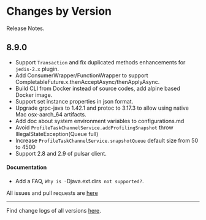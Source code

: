 Changes by Version
==================
Release Notes.

8.9.0
------------------

* Support `Transaction` and fix duplicated methods enhancements for `jedis-2.x` plugin.
* Add ConsumerWrapper/FunctionWrapper to support CompletableFuture.x.thenAcceptAsync/thenApplyAsync.
* Build CLI from Docker instead of source codes, add alpine based Docker image.
* Support set instance properties in json format.
* Upgrade grpc-java to 1.42.1 and protoc to 3.17.3 to allow using native Mac osx-aarch_64 artifacts.
* Add doc about system environment variables to configurations.md
* Avoid `ProfileTaskChannelService.addProfilingSnapshot` throw IllegalStateException(Queue full) 
* Increase `ProfileTaskChannelService.snapshotQueue` default size from 50 to 4500
* Support 2.8 and 2.9 of pulsar client.

#### Documentation

* Add a FAQ, `Why is `-Djava.ext.dirs` not supported?`.

All issues and pull requests are [here](https://github.com/apache/skywalking/milestone/99?closed=1)

------------------
Find change logs of all versions [here](changes).
